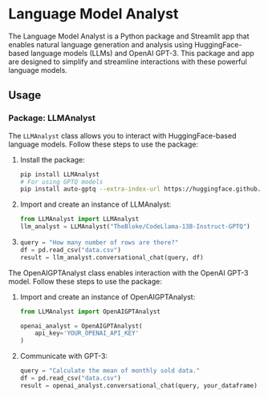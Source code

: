 # Language Model Analyst

The Language Model Analyst is a Python package and Streamlit app that enables natural language generation and analysis using HuggingFace-based language models (LLMs) and OpenAI GPT-3. This package and app are designed to simplify and streamline interactions with these powerful language models.

## Usage

### Package: LLMAnalyst

The `LLMAnalyst` class allows you to interact with HuggingFace-based language models. Follow these steps to use the package:

1. Install the package:

    ```bash
    pip install LLMAnalyst
    # For using GPTQ models
    pip install auto-gptq --extra-index-url https://huggingface.github.io/autogptq-index/whl/cu118/  
    ```

2. Import and create an instance of LLMAnalyst:

    ```python
    from LLMAnalyst import LLMAnalyst
    llm_analyst = LLMAnalyst("TheBloke/CodeLlama-13B-Instruct-GPTQ")
    ```

3. 
    ```python
    query = "How many number of rows are there?"
    df = pd.read_csv("data.csv")
    result = llm_analyst.conversational_chat(query, df)
    ```


The OpenAIGPTAnalyst class enables interaction with the OpenAI GPT-3 model. Follow these steps to use the package:


1. Import and create an instance of OpenAIGPTAnalyst:

    ```python
    from LLMAnalyst import OpenAIGPTAnalyst

    openai_analyst = OpenAIGPTAnalyst(
        api_key='YOUR_OPENAI_API_KEY'
    )
    ```

2. Communicate with GPT-3:

    ```python
    query = "Calculate the mean of monthly sold data."
    df = pd.read_csv("data.csv")
    result = openai_analyst.conversational_chat(query, your_dataframe)
    ```
